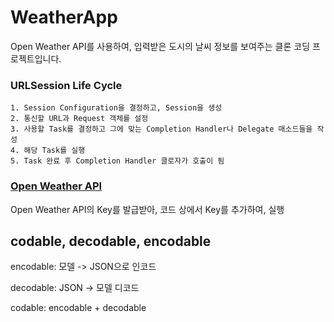 # WeatherApp

Open Weather API를 사용하여, 입력받은 도시의 날씨 정보를 보여주는 클론 코딩 프로젝트입니다.

### URLSession Life Cycle
    1. Session Configuration을 결정하고, Session을 생성
    2. 통신할 URL과 Request 객체를 설정
    3. 사용할 Task를 결정하고 그에 맞는 Completion Handler나 Delegate 매소드들을 작성
    4. 해당 Task를 실행
    5. Task 완료 후 Completion Handler 클로자가 호출이 됨


### [Open Weather API](https://openweathermap.org/)
Open Weather API의 Key를 발급받아, 코드 상에서 Key를 추가하여, 실행

## codable, decodable, encodable

encodable: 모델 -> JSON으로 인코드

decodable: JSON -> 모델 디코드

codable: encodable +  decodable
